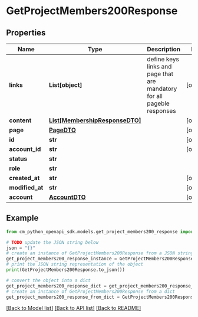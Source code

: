 # GetProjectMembers200Response


## Properties

Name | Type | Description | Notes
------------ | ------------- | ------------- | -------------
**links** | **List[object]** | define keys links and page that are mandatory for all pageble responses | [optional] 
**content** | [**List[MembershipResponseDTO]**](MembershipResponseDTO.md) |  | [optional] 
**page** | [**PageDTO**](PageDTO.md) |  | [optional] 
**id** | **str** |  | [optional] 
**account_id** | **str** |  | [optional] 
**status** | **str** |  | 
**role** | **str** |  | 
**created_at** | **str** |  | [optional] 
**modified_at** | **str** |  | [optional] 
**account** | [**AccountDTO**](AccountDTO.md) |  | [optional] 

## Example

```python
from cm_python_openapi_sdk.models.get_project_members200_response import GetProjectMembers200Response

# TODO update the JSON string below
json = "{}"
# create an instance of GetProjectMembers200Response from a JSON string
get_project_members200_response_instance = GetProjectMembers200Response.from_json(json)
# print the JSON string representation of the object
print(GetProjectMembers200Response.to_json())

# convert the object into a dict
get_project_members200_response_dict = get_project_members200_response_instance.to_dict()
# create an instance of GetProjectMembers200Response from a dict
get_project_members200_response_from_dict = GetProjectMembers200Response.from_dict(get_project_members200_response_dict)
```
[[Back to Model list]](../README.md#documentation-for-models) [[Back to API list]](../README.md#documentation-for-api-endpoints) [[Back to README]](../README.md)


